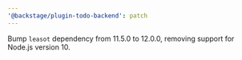 ```yaml
---
'@backstage/plugin-todo-backend': patch
---
```


Bump `leasot` dependency from 11.5.0 to 12.0.0, removing support for Node.js version 10.
